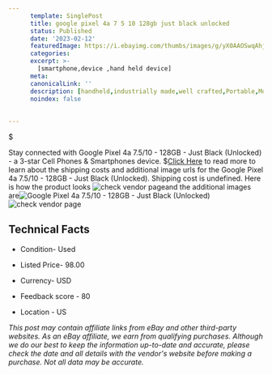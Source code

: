 ```yaml
---
      template: SinglePost
      title: google pixel 4a 7 5 10 128gb just black unlocked 
      status: Published
      date: '2023-02-12'
      featuredImage: https://i.ebayimg.com/thumbs/images/g/yX0AAOSwqAhj6HGh/s-l225.jpg
      categories: 
      excerpt: >-
        [smartphone,device ,hand held device]
      meta:
      canonicalLink: ''
      description: [handheld,industrially made,well crafted,Portable,Mobile,Compact,Convenient,Lightweight,Maneuverable,Man-portable,Miniature,Carriable,Hand-held,Light,Holdable,Transportable,Mobile device,Pocket-sized,On-the-go,Wireless,Cordless,Compact size,Convenient size, smartphone,device ,hand held device]
      noindex: false
      
        
---
```

$

Stay connected with Google Pixel 4a 7.5/10 - 128GB - Just Black (Unlocked) - a 3-star Cell Phones & Smartphones device.
$[Click Here](https://www.ebay.com/itm/275682545104?hash=item402ff5cdd0%3Ag%3AyX0AAOSwqAhj6HGh&mkevt=1&mkcid=1&mkrid=711-53200-19255-0&campid=%253CePNCampaignId%253E&customid=%253CreferenceId%253E&toolid=10049) to read more to learn about the shipping costs and additional image urls for the Google Pixel 4a 7.5/10 - 128GB - Just Black (Unlocked). Shipping cost is undefined. Here is how the product looks ![check vendor page](https://i.ebayimg.com/thumbs/images/g/yX0AAOSwqAhj6HGh/s-l225.jpg)and the additional images are![Google Pixel 4a 7.5/10 - 128GB - Just Black (Unlocked)](https://i.ebayimg.com/images/g/yX0AAOSwqAhj6HGh/s-l1600.jpg)![check vendor page](https://origin-galleryplus.ebayimg.com/ws/web/275682545104_2_0_1/225x225.jpg,https://origin-galleryplus.ebayimg.com/ws/web/275682545104_3_0_1/225x225.jpg,https://origin-galleryplus.ebayimg.com/ws/web/275682545104_4_0_1/225x225.jpg,https://origin-galleryplus.ebayimg.com/ws/web/275682545104_5_0_1/225x225.jpg,https://origin-galleryplus.ebayimg.com/ws/web/275682545104_6_0_1/225x225.jpg,https://origin-galleryplus.ebayimg.com/ws/web/275682545104_7_0_1/225x225.jpg,https://origin-galleryplus.ebayimg.com/ws/web/275682545104_8_0_1/225x225.jpg)



 ## Technical Facts 



     
      

 - Condition- Used 


      

 - Listed Price- 98.00 


      

 - Currency- USD 


      

 - Feedback score - 80 


      

 - Location - US 


      
      

 *_This post may contain affiliate links from eBay and other third-party websites. As an eBay affiliate, we earn from qualifying purchases. Although we do our best to keep the information up-to-date and accurate, please check the date and all details with the vendor's website before making a purchase. Not all data may be accurate._*






